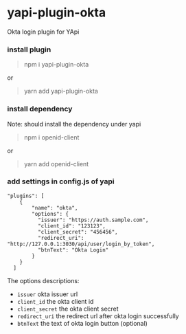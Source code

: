 # yapi-plugin-okta 
Okta login plugin for YApi 


### install plugin

> npm i yapi-plugin-okta 

or

> yarn add yapi-plugin-okta 


### install dependency 
Note: should install the dependency under yapi 

> npm i openid-client

or

> yarn add openid-client

### add settings in config.js of yapi 
```
"plugins": [
    {
        "name": "okta",
        "options": {
          "issuer": "https://auth.sample.com",
          "client_id": "123123",
          "client_secret": "456456",
          "redirect_uri": "http://127.0.0.1:3030/api/user/login_by_token",
          "btnText": "Okta Login"
        }
    }
  ]
```    
The options descriptions:
- `issuer` okta issuer url  
- `client_id`  the okta client id
- `client_secret` the okta client secret 
- `redirect_uri` the redirect url after okta login successfully 
- `btnText` the text of okta login button (optional)



